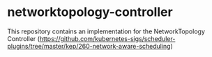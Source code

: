 # networktopology-controller
This repository contains an implementation for the NetworkTopology Controller (https://github.com/kubernetes-sigs/scheduler-plugins/tree/master/kep/260-network-aware-scheduling)
